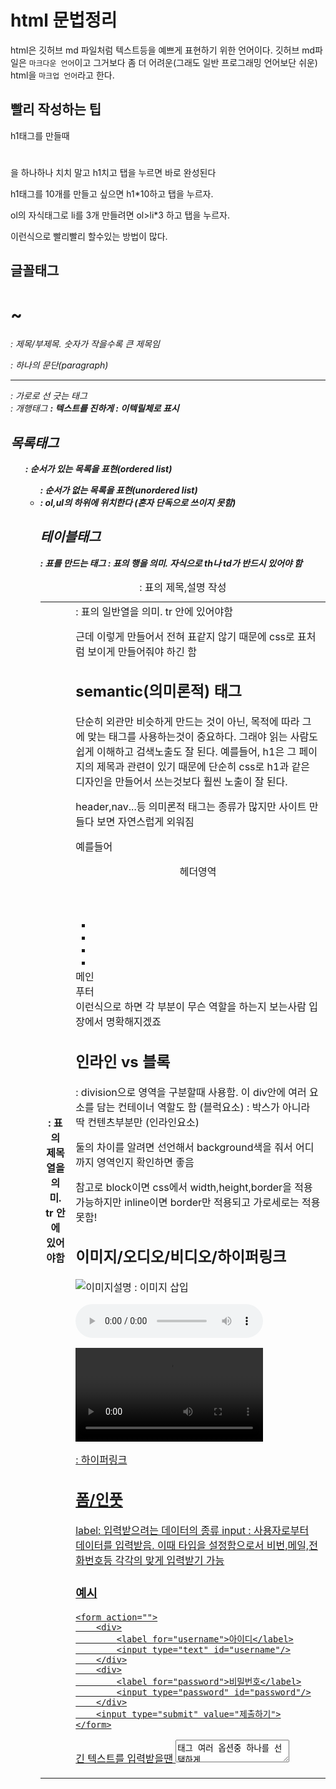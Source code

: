 # html 문법정리 
html은 깃허브 md 파일처럼 텍스트등을 예쁘게 표현하기 위한 언어이다. 
깃허브 md파일은 `마크다운 언어`이고 그거보다 좀 더 어려운(그래도 일반 프로그래밍 언어보단 쉬운) html을 `마크업 언어`라고 한다.

## 빨리 작성하는 팁 
h1태그를 만들때 <h1></h1>을 하나하나 치치 말고 h1치고 탭을 누르면 바로 완성된다 

h1태그를 10개를 만들고 싶으면 h1*10하고 탭을 누르자. 

ol의 자식태그로 li를 3개 만들려면 ol>li*3 하고 탭을 누르자. 

이런식으로 빨리빨리 할수있는 방법이 많다. 

## 글꼴태그
<h1>~<h6> : 제목/부제목. 숫자가 작을수록 큰 제목임 
<p> : 하나의 문단(paragraph)
<hr> : 가로로 선 긋는 태그 
<br> : 개행태그 
<b> : 텍스트를 진하게 
<i> : 이텍릴체로 표시 


## 목록태그 
<ol> : 순서가 있는 목록을 표현(ordered list)
<ul> : 순서가 없는 목록을 표현(unordered list)
<li> : ol,ul의 하위에 위치한다 (혼자 단독으로 쓰이지 못함)

## 테이블태그 
<table> : 표를 만드는 태그 
<caption> : 표의 제목,설명 작성 
<tr> : 표의 행을 의미. 자식으로 th나 td가 반드시 있어야 함 
<th> : 표의 제목열을 의미. tr 안에 있어야함
<td> : 표의 일반열을 의미. tr 안에 있어야함

근데 이렇게 만들어서 전혀 표같지 않기 때문에 css로 표처럼 보이게 만들어줘야 하긴 함 


## semantic(의미론적) 태그
단순히 외관만 비슷하게 만드는 것이 아닌, 목적에 따라 그에 맞는 태그를 사용하는것이 중요하다. 
그래야 읽는 사람도 쉽게 이해하고 검색노출도 잘 된다. 
예를들어, h1은 그 페이지의 제목과 관련이 있기 때문에 단순히 css로 h1과 같은 디자인을 만들어서 쓰는것보다 훨씬 노출이 잘 된다. 

header,nav...등 의미론적 태그는 종류가 많지만 사이트 만들다 보면 자연스럽게 외워짐 

예를들어 
    <header>헤더영역</header>
    <nav>
        <ul>
            <li></li>
            <li></li>
            <li></li>
            <li></li>
        </ul>
    </nav>
    <main> 메인 </main>
    <footer> 푸터 </footer>
이런식으로 하면 각 부분이 무슨 역할을 하는지 보는사람 입장에서 명확해지겠죠


## 인라인 vs 블록
<div> : division으로 영역을 구분할때 사용함. 이 div안에 여러 요소를 담는 컨테이너 역할도 함 (블럭요소)
<span> : 박스가 아니라 딱 컨텐츠부분만  (인라인요소)

둘의 차이를 알려면 선언해서 background색을 줘서 어디까지 영역인지 확인하면 좋음 

참고로 block이면 css에서 width,height,border을 적용 가능하지만 inline이면 border만 적용되고 가로세로는 적용 못함!

## 이미지/오디오/비디오/하이퍼링크 
<img src="이미지경로" alt="이미지설명"> : 이미지 삽입 

<audio src="오디오경로" controls> : 오디오 삽입 

<video src="동영상경로" controls> : 비디오 삽입 

<a href="하이퍼링크 이동할곳"> : 하이퍼링크 

## 폼/인풋
label: 입력받으려는 데이터의 종류 
input : 사용자로부터 데이터를 입력받음. 이때 타입을 설정함으로서 비번,메일,전화번호등 각각의 맞게 입력받기 가능 
### 예시
    <form action="">
        <div>
            <label for="username">아이디</label>
            <input type="text" id="username"/>
        </div>
        <div>
            <label for="password">비밀번호</label>
            <input type="password" id="password"/>
        </div>
        <input type="submit" value="제출하기">
    </form>
 

 
긴 텍스트를 입력받을땐 <textarea>태그 
여러 옵션중 하나를 선택하게 하려면 <select>태그안에 <option>태그로 구현 

